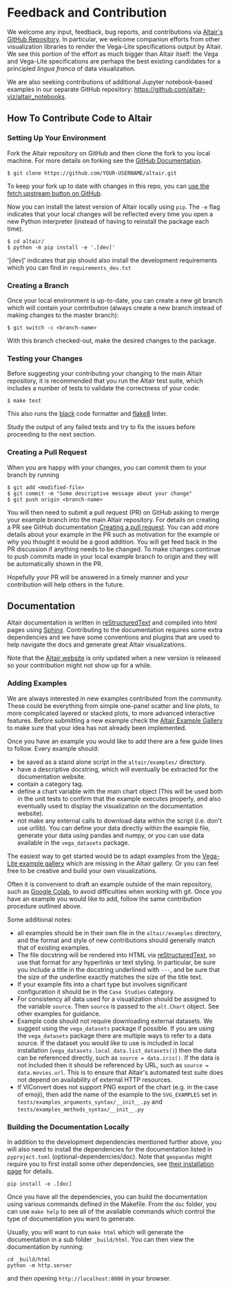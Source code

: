 # Feedback and Contribution

We welcome any input, feedback, bug reports, and contributions via [Altair's
GitHub Repository](http://github.com/altair-viz/altair/). In particular, we
welcome companion efforts from other visualization libraries to render the
Vega-Lite specifications output by Altair. We see this portion of the effort
as much bigger than Altair itself: the Vega and Vega-Lite specifications are
perhaps the best existing candidates for a principled *lingua franca* of data
visualization.

We are also seeking contributions of additional Jupyter notebook-based examples
in our separate GitHub repository: https://github.com/altair-viz/altair_notebooks.

## How To Contribute Code to Altair

### Setting Up Your Environment

Fork the Altair repository on GitHub and then clone the fork to you local
machine. For more details on forking see the [GitHub
Documentation](https://help.github.com/en/articles/fork-a-repo).
```
$ git clone https://github.com/YOUR-USERNAME/altair.git
```

To keep your fork up to date with changes in this repo,
you can [use the fetch upstream button on GitHub](https://docs.github.com/en/pull-requests/collaborating-with-pull-requests/working-with-forks/syncing-a-fork).

Now you can install the latest version of Altair locally using `pip`.
The `-e` flag indicates that your local changes will be reflected
every time you open a new Python interpreter
(instead of having to reinstall the package each time).
```
$ cd altair/ 
$ python -m pip install -e '.[dev]'
```

'[dev]' indicates that pip should also install the development requirements
which you can find in `requirements_dev.txt`

### Creating a Branch

Once your local environment is up-to-date, you can create a new git branch
which will contain your contribution
(always create a new branch instead of making changes to the master branch):
```
$ git switch -c <branch-name>
```
With this branch checked-out, make the desired changes to the package.


### Testing your Changes

Before suggesting your contributing your changing to the main Altair repository,
it is recommended that you run the Altair test suite,
which includes a number of tests to validate the correctness of your code:

```
$ make test
```

This also runs the [black](https://black.readthedocs.io/)
code formatter and [flake8](https://flake8.pycqa.org/en/latest/) linter.

Study the output of any failed tests and try to fix the issues
before proceeding to the next section.

### Creating a Pull Request

When you are happy with your changes, you can commit them to your branch by running
```
$ git add <modified-file>
$ git commit -m "Some descriptive message about your change"
$ git push origin <branch-name>
```
You will then need to submit a pull request (PR) on GitHub asking to merge
your example branch into the main Altair repository. For details on creating a PR see GitHub
documentation [Creating a pull
request](https://help.github.com/en/articles/creating-a-pull-request). You can
add more details about your example in the PR such as motivation for the
example or why you thought it would be a good addition.  You will get feed back
in the PR discussion if anything needs to be changed. To make changes continue
to push commits made in your local example branch to origin and they will be
automatically shown in the PR. 

Hopefully your PR will be answered in a timely manner and your contribution will
help others in the future.

## Documentation
Altair documentation is written in [reStructuredText](http://docutils.sourceforge.net/rst.html)
and compiled into html pages using [Sphinx](http://www.sphinx-doc.org/en/master/).
Contributing to the documentation requires some extra dependencies and 
we have some conventions and plugins that are used to help navigate the docs and 
generate great Altair visualizations. 

Note that the [Altair website](https://altair-viz.github.io/)
is only updated when a new version is released so your contribution might not show
up for a while.

### Adding Examples

We are always interested in new examples contributed from the community.  These
could be everything from simple one-panel scatter and line plots, to more
complicated layered or stacked plots, to more advanced interactive features.
Before submitting a new example check the [Altair Example
Gallery](https://altair-viz.github.io/gallery/index.html) to make sure that
your idea has not already been implemented. 

Once you have an example you would like to add there are a few guide lines to follow.
Every example should:
- be saved as a stand alone script in the `altair/examples/` directory.
- have a descriptive docstring, which will eventually be extracted for the
  documentation website.
- contain a category tag.
- define a chart variable with the main chart object (This will be used both in
  the unit tests to confirm that the example executes properly, and also
  eventually used to display the visualization on the documentation website).
- not make any external calls to download data within the script (i.e. don't
  use urllib). You can define your data directly within the example file,
  generate your data using pandas and numpy, or you can use data
  available in the `vega_datasets` package.

The easiest way to get started would be to adapt examples from the [Vega-Lite
example gallery](https://vega.github.io/vega-lite/examples/) which are missing
in the Altair gallery. Or you can feel free to be creative and build your own
visualizations.

Often it is convenient to draft an example outside of the main repository, such
as [Google Colab](https://colab.research.google.com/), to avoid difficulties
when working with git. Once you have an example you would like to add, follow the
same contribution procedure outlined above.

Some additional notes:

- all examples should be in their own file in the `altair/examples` directory, and
  the format and style of new contributions should generally match that of existing examples.
- The file docstring will be rendered into HTML via
  [reStructuredText](http://docutils.sourceforge.net/rst.html), so use that
  format for any hyperlinks or text styling. In particular, be sure you include
  a title in the docstring underlined with `---`, and be sure that the size of
  the underline exactly matches the size of the title text.
- If your example fits into a chart type but involves significant configuration
  it should be in the `Case Studies` category.
- For consistency all data used for a visualization should be assigned to the
  variable `source`. Then `source` is passed to the `alt.Chart` object. See
  other examples for guidance. 
- Example code should not require downloading external datasets. We suggest
  using the `vega_datasets` package if possible.
  If you are using the `vega_datasets` package there are multiple ways to refer
  to a data source. If the dataset you would like to use is included in local
  installation (`vega_datasets.local_data.list_datasets()`) then the data can
  be referenced directly, such as `source = data.iris()`. If the data is not
  included then it should be referenced by URL, such as `source =
  data.movies.url`. This is to ensure that Altair's automated test suite does
  not depend on availability of external HTTP resources.
- If VlConvert does not support PNG export of the chart (e.g. in the case of emoji),
  then add the name of the example to the `SVG_EXAMPLES` set in 
  `tests/examples_arguments_syntax/__init__.py` and `tests/examples_methods_syntax/__init__.py`

### Building the Documentation Locally
In addition to the development dependencies mentioned further above,
you will also need to install the dependencies for the documentation 
listed in  `pyproject.toml` (optional-dependencies/doc). Note that `geopandas` might require you to first
install some other dependencies, see [their installation page](https://geopandas.org/en/stable/getting_started/install.html#installation)
for details.

```
pip install -e .[doc]
```

Once you have all the dependencies, you can build the documentation 
using various commands defined in the Makefile. 
From the `doc` folder, you can use `make help` to see all of the available commands
which control the type of documentation you want to generate.

Usually, you will want to run `make html` which will generate the documentation
in a sub folder `_build/html`. You can then view the documentation by running:

```
cd _build/html
python -m http.server
```

and then opening `http://localhost:8000` in your browser.

